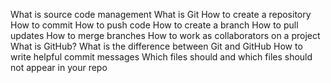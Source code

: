 
What is source code management
What is Git
How to create a repository
How to commit
How to push code
How to create a branch
How to pull updates
How to merge branches
How to work as collaborators on a project
What is GitHub?
What is the difference between Git and GitHub
How to write helpful commit messages
Which files should and which files should not appear in your repo
